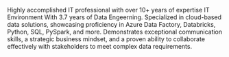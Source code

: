 Highly accomplished IT professional with over 10+ years of expertise IT Environment With 3.7 years of Data Engeerning. Specialized in cloud-based data solutions, showcasing proficiency in Azure Data Factory, Databricks, Python, SQL, PySpark, and more. Demonstrates exceptional communication skills, a strategic business mindset, and a proven ability to collaborate effectively with stakeholders to meet complex data requirements.
